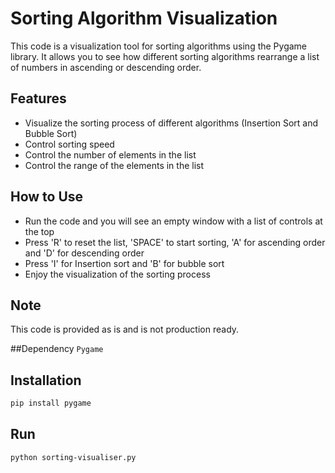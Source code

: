 # Sorting Algorithm Visualization
This code is a visualization tool for sorting algorithms using the Pygame library. It allows you to see how different sorting algorithms rearrange a list of numbers in ascending or descending order.

## Features
- Visualize the sorting process of different algorithms (Insertion Sort and Bubble Sort)
- Control sorting speed
- Control the number of elements in the list
- Control the range of the elements in the list

## How to Use
- Run the code and you will see an empty window with a list of controls at the top
- Press 'R' to reset the list, 'SPACE' to start sorting, 'A' for ascending order and 'D' for descending order
- Press 'I' for Insertion sort and 'B' for bubble sort
- Enjoy the visualization of the sorting process

## Note
This code is provided as is and is not production ready. 

##Dependency
`Pygame`

## Installation
```bash
pip install pygame
```

## Run
```bash
python sorting-visualiser.py
```

